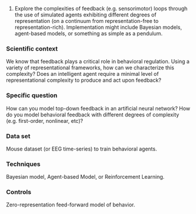 1. Explore the complexities of feedback (e.g. sensorimotor) loops through the use of simulated agents exhibiting different degrees of representation (on a continuum from representation-free to representation-rich). Implementation might include Bayesian models, agent-based models, or something as simple as a pendulum.

### Scientific context 
We know that feedback plays a critical role in behavioral regulation. Using a variety of representational frameworks, how can we characterize this complexity? Does an intelligent agent require a minimal level of representational complexity to produce and act upon feedback? 

### Specific question
How can you model top-down feedback in an artificial neural network? How do you model behavioral feedback with different degrees of complexity (e.g. first-order, nonlinear, etc)?

### Data set
Mouse dataset (or EEG time-series) to train behavioral agents.

### Techniques
Bayesian model, Agent-based Model, or Reinforcement Learning.

### Controls
Zero-representation feed-forward model of behavior.


